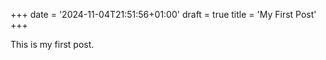 +++
date = '2024-11-04T21:51:56+01:00'
draft = true
title = 'My First Post'
+++

This is my first post.